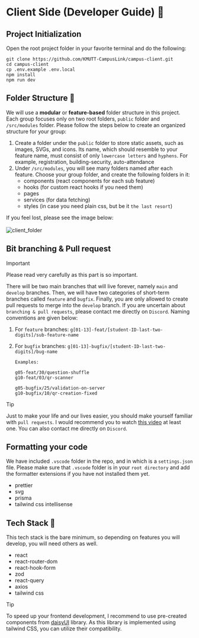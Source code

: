 # Client Side (Developer Guide) :open_book:

## Project Initialization

Open the root project folder in your favorite terminal and do the following:

```
git clone https://github.com/KMUTT-CampusLink/campus-client.git
cd campus-client
cp .env.example .env.local
npm install
npm run dev
```

## Folder Structure :file_folder:

We will use a **modular** or **feature-based** folder structure in this project. Each group focuses only on two root folders, `public` folder and `/src/modules` folder. Please follow the steps below to create an organized structure for your group:

1. Create a folder under the `public` folder to store static assets, such as images, SVGs, and icons. Its name, which should resemble to your feature name, must consist of only `lowercase letters` and `hyphens`. For example, registration, building-security, auto-attendance
2. Under `/src/modules`, you will see many folders named after each feature. Choose your group folder, and create the following folders in it:
   - components (react components for each sub feature)
   - hooks (for custom react hooks if you need them)
   - pages
   - services (for data fetching)
   - styles (in case you need plain css, but be it `the last resort`)

If you feel lost, please see the image below:<br><br>
![client_folder](https://github.com/user-attachments/assets/8839f838-7531-4320-938f-63e54822311e)

## Bit branching & Pull request

> [!IMPORTANT]
> Please read very carefully as this part is so important.

There will be two main branches that will live forever, namely `main` and `develop` branches. Then, we will have two categories of short-term branches called `feature` and `bugfix`. Finally, you are only allowed to create pull requests to merge into the `develop` branch. If you are uncertain about `branching & pull requests`, please contact me directly on `Discord`. Naming conventions are given below:

1.  For `feature` branches: `g[01-13]-feat/[student-ID-last-two-digits]/sub-feature-name`
2.  For `bugfix` branches: `g[01-13]-bugfix/[student-ID-last-two-digits]/bug-name`

    ```
    Examples:

    g05-feat/30/question-shuffle
    g10-feat/03/qr-scanner

    g05-bugfix/25/validation-on-server
    g10-bugfix/10/qr-creation-fixed

    ```

> [!TIP]
> Just to make your life and our lives easier, you should make yourself familiar with `pull requests`. I would recommend you to watch [this video](https://youtu.be/Q1kHG842HoI?si=wJYbuEGgB20Aol4F) at least one. You can also contact me directly on `Discord`.

## Formatting your code

We have included `.vscode` folder in the repo, and in which is a `settings.json` file. Please make sure that `.vscode` folder is in your `root directory` and add the formatter extensions if you have not installed them yet.

- prettier
- svg
- prisma
- tailwind css intellisense

## Tech Stack :moyai:

This tech stack is the bare minimum, so depending on features you will develop, you will need others as well.

- react
- react-router-dom
- react-hook-form
- zod
- react-query
- axios
- tailwind css

> [!TIP]
> To speed up your frontend development, I recommend to use pre-created components from [daisyUI](https://daisyui.com/) library. As this library is implemented using tailwind CSS, you can utilize their compatibility.
